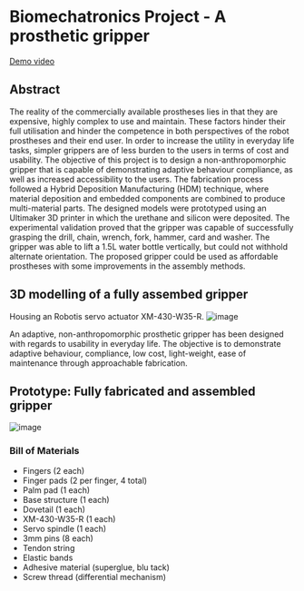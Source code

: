 # Biomechatronics Project - A prosthetic gripper

[Demo video](https://www.youtube.com/watch?v=vCy49uur-SA)

## Abstract
The reality of the commercially available
prostheses lies in that they are expensive, highly complex to use
and maintain. These factors hinder their full utilisation and
hinder the competence in both perspectives of the robot
prostheses and their end user. In order to increase the utility in
everyday life tasks, simpler grippers are of less burden to the
users in terms of cost and usability. The objective of this project
is to design a non-anthropomorphic gripper that is capable of
demonstrating adaptive behaviour compliance, as well as
increased accessibility to the users. The fabrication process
followed a Hybrid Deposition Manufacturing (HDM) technique,
where material deposition and embedded components are
combined to produce multi-material parts. The designed models
were prototyped using an Ultimaker 3D printer in which the
urethane and silicon were deposited. The experimental
validation proved that the gripper was capable of successfully
grasping the drill, chain, wrench, fork, hammer, card and
washer. The gripper was able to lift a 1.5L water bottle
vertically, but could not withhold alternate orientation. The
proposed gripper could be used as affordable prostheses with
some improvements in the assembly methods.

## 3D modelling of a fully assembed gripper
Housing an Robotis servo actuator XM-430-W35-R.
![image](https://github.com/yuneychonlee/prosthetic-gripper/assets/170559075/772224ab-2ffb-4631-80ce-7149ca9c6b65)

An adaptive, non-anthropomorphic prosthetic gripper has
been designed with regards to usability in everyday life. The
objective is to demonstrate adaptive behaviour, compliance,
low cost, light-weight, ease of maintenance through
approachable fabrication.

## Prototype: Fully fabricated and assembled gripper
![image](https://github.com/yuneychonlee/prosthetic-gripper/assets/170559075/0a306b32-47ff-4819-9a9a-f0e40eba9aac)


### Bill of Materials
- Fingers (2 each)
- Finger pads (2 per finger, 4 total)
- Palm pad (1 each)
- Base structure (1 each)
- Dovetail (1 each)
- XM-430-W35-R (1 each)
- Servo spindle (1 each)
- 3mm pins (8 each)
- Tendon string
- Elastic bands
- Adhesive material (superglue, blu tack)
- Screw thread (differential mechanism)
